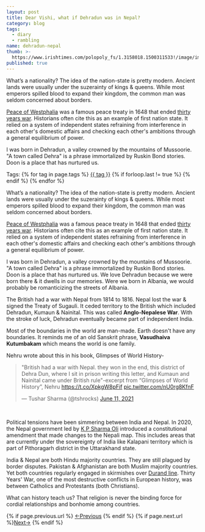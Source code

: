 ```yaml
---
layout: post
title: Dear Vishi, what if Dehradun was in Nepal?
category: blog
tags:
  - diary
  - rambling
name: dehradun-nepal
thumb: >-
  https://www.irishtimes.com/polopoly_fs/1.3158018.1500311533!/image/image.jpg_gen/derivatives/box_620_330/image.jpg
published: true
---
```

<p>What’s a nationality? The idea of the nation-state is pretty modern. Ancient lands were usually under the suzerainty of kings & queens. While most emperors spilled blood to expand their kingdom, the common man was seldom concerned about borders.</p>

[Peace of Westphalia](https://en.wikipedia.org/wiki/Peace_of_Westphalia) was a famous peace treaty in 1648 that ended [thirty years war](https://en.wikipedia.org/wiki/Thirty_Years'_War). Historians often cite this as an example of first nation state. It relied on a system of independent states refraining from interference in each other's domestic affairs and checking each other's ambitions through a general equilibrium of power.

I was born in Dehradun, a valley crowned by the mountains of Mussoorie. "A town called Dehra" is a phrase immortalized by Ruskin Bond stories. Doon is a place that has nurtured us.<!-- truncate_here -->
<p>Tags: {% for tag in page.tags %} <a class="mytag" href="/tag/{{ tag }}" title="View posts tagged with &quot;{{ tag }}&quot;">{{ tag }}</a>  {% if forloop.last != true %} {% endif %} {% endfor %} </p>

What’s a nationality? The idea of the nation-state is pretty modern. Ancient lands were usually under the suzerainty of kings & queens. While most emperors spilled blood to expand their kingdom, the common man was seldom concerned about borders.

[Peace of Westphalia](https://en.wikipedia.org/wiki/Peace_of_Westphalia) was a famous peace treaty in 1648 that ended [thirty years war](https://en.wikipedia.org/wiki/Thirty_Years'_War). Historians often cite this as an example of first nation state. It relied on a system of independent states refraining from interference in each other's domestic affairs and checking each other's ambitions through a general equilibrium of power. 

I was born in Dehradun, a valley crowned by the mountains of Mussoorie. "A town called Dehra" is a phrase immortalized by Ruskin Bond stories. Doon is a place that has nurtured us. We love Dehradun because we were born there & it dwells in our memories. Were we born in Albania, we would probably be romanticizing the streets of Albania.

The British had a war with Nepal from 1814 to 1816. Nepal lost the war & signed the Treaty of Sugauli. It ceded territory to the British which included Dehradun, Kumaun & Nainital. This was called **Anglo-Nepalese War**. With the stroke of luck, Dehradun eventually became part of independent India.

Most of the boundaries in the world are man-made. Earth doesn't have any boundaries. It reminds me of an old Sanskrit phrase, **Vasudhaiva Kutumbakam** which means the world is one family. 

Nehru wrote about this in his book, Glimpses of World History-

<blockquote class="twitter-tweet"><p lang="en" dir="ltr">&quot;British had a war with Nepal. they won in the end, this district of Dehra Dun, where I sit in prison writing this letter, and Kumaun and Nainital came under British rule&quot;-excerpt from “Glimpses of World History”, Nehru <a href="https://t.co/XpkgW8pFif">https://t.co/XpkgW8pFif</a> <a href="https://t.co/nU0rg8KfnF">pic.twitter.com/nU0rg8KfnF</a></p>&mdash; Tushar Sharma (@tshrocks) <a href="https://twitter.com/tshrocks/status/1403413729715408897?ref_src=twsrc%5Etfw">June 11, 2021</a></blockquote> <script async src="https://platform.twitter.com/widgets.js" charset="utf-8"></script>

<br>

Political tensions have been simmering between India and Nepal. In 2020, the Nepal government led by [K P Sharma Oli](https://en.wikipedia.org/wiki/KP_Sharma_Oli) introduced a constitutional amendment that made changes to the Nepali map. This includes areas that are currently under the sovereignty of India like Kalapani territory which is part of Pithoragarh district in the Uttarakhand state. 

India & Nepal are both Hindu majority countries. They are still plagued by border disputes. Pakistan & Afghanistan are both Muslim majority countries. Yet both countries regularly engaged in skirmishes over [Durand line](https://en.wikipedia.org/wiki/Durand_Line). Thirty Years' War, one of the most destructive conflicts in European history, was between Catholics and Protestants (both Christians). 

What can history teach us? That religion is never the binding force for cordial relationships and bonhomie among countries.

<nav class="pagination clear" style="padding-bottom:20px;">
{% if page.previous.url %} <a class="prev-item" href="{{page.previous.url}}" title="Previous Post: {{page.previous.title}}">&larr;Previous</a>   {% endif %}  {% if page.next.url %}<a class="next-item" href="{{page.next.url}}" title="Next Post: {{page.next.title}}">Next&rarr;</a>         {% endif %}
</nav>
